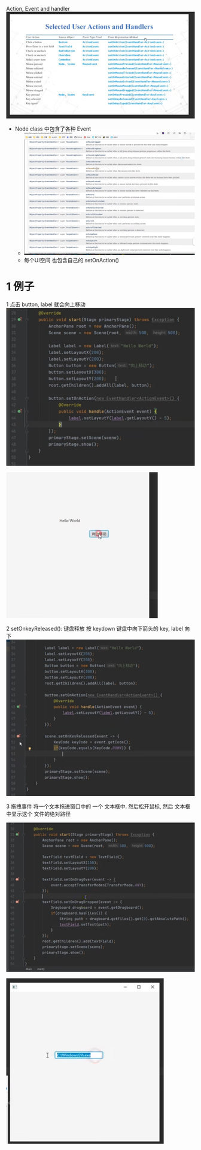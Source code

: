 Action, Event and handler
![](image/Pasted%20image%2020230505233650.png)

- Node class 中包含了各种 Event
	- ![](image/Pasted%20image%2020230505233852.png)
	- 每个UI空间 也包含自己的 setOnAction()


# 1 例子
1 点击 button, label 就会向上移动
![](image/Pasted%20image%2020230505235143.png)

![](image/Pasted%20image%2020230505235127.png)

2 
setOnkeyReleased(): 键盘释放 
按 keydown 键盘中向下箭头的 key, label 向下
![](image/Pasted%20image%2020230506000047.png)


3 
拖拽事件 
将一个文本拖进窗口中的 一个 文本框中. 然后松开鼠标, 然后 文本框中显示这个 文件的绝对路径 

![](image/Pasted%20image%2020230506000719.png)

![](image/Pasted%20image%2020230506000750.png)
